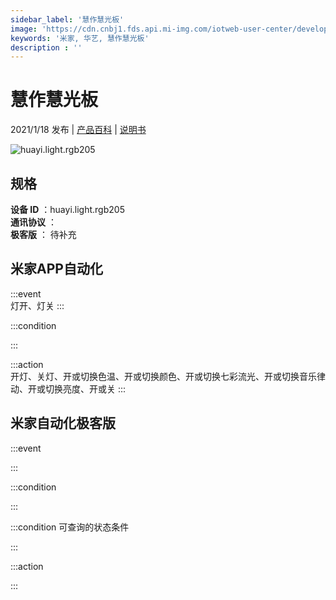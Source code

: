 ```yaml
---
sidebar_label: '慧作慧光板'
image: 'https://cdn.cnbj1.fds.api.mi-img.com/iotweb-user-center/developer_1679047809069M04K686H.png?GalaxyAccessKeyId=AKVGLQWBOVIRQ3XLEW&Expires=9223372036854775807&Signature=A1jWWLjk5Uq3RW7n5+gOrBbMhNk='
keywords: '米家, 华艺, 慧作慧光板'
description : ''
---
```

# 慧作慧光板

2021/1/18 发布 | [产品百科](https://home.mi.com/webapp/content/baike/product/index.html?model=huayi.light.rgb205/) | [说明书](https://home.mi.com/views/introduction.html?model=huayi.light.rgb205&region=cn)

![huayi.light.rgb205](https://cdn.cnbj1.fds.api.mi-img.com/iotweb-user-center/developer_1679047809069M04K686H.png?GalaxyAccessKeyId=AKVGLQWBOVIRQ3XLEW&Expires=9223372036854775807&Signature=A1jWWLjk5Uq3RW7n5+gOrBbMhNk=)

## 规格  
> 
**设备 ID** ：huayi.light.rgb205  
**通讯协议** ：  
**极客版**  ： 待补充 


## 米家APP自动化  

:::event  
灯开、灯关
:::

:::condition  

:::

:::action   
开灯、关灯、开或切换色温、开或切换颜色、开或切换七彩流光、开或切换音乐律动、开或切换亮度、开或关
:::

## 米家自动化极客版  

:::event  

:::

:::condition  

:::

:::condition 可查询的状态条件  

:::

:::action  

:::

        
